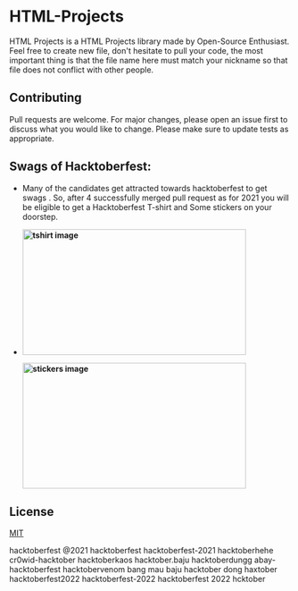 # HTML-Projects
HTML Projects is a HTML Projects library made by Open-Source Enthusiast. Feel free to create new file, don't hesitate to pull your code, the most important thing is that the file name here must match your nickname so that file does not conflict with other people.

## Contributing
Pull requests are welcome. For major changes, please open an issue first to discuss what you would like to change. Please make sure to update tests as appropriate.

## Swags of Hacktoberfest:
- Many of the candidates get attracted towards hacktoberfest to get swags . So, after 4 successfully merged pull request as for 2021 you will be eligible to get a Hacktoberfest T-shirt and Some stickers on your doorstep.
 
     <li><B><p><img src="https://miro.medium.com/max/1050/1*4JctIO7irt8hFxBmTvUpiQ.jpeg" width="400" height="225" style="width: 400px; height: 225px;" alt="tshirt image"></a></p><p><img src="https://miro.medium.com/max/1050/1*jkffr74bq5RsQ_xqDhgqYQ.jpeg" width="400" height="225" style="width: 400px; height: 225px;" alt="stickers image"></p>
</b></li>

## License
[MIT](https://choosealicense.com/licenses/mit/)

hacktoberfest @2021
hacktoberfest
hacktoberfest-2021
hacktoberhehe
cr0wid-hacktober
hacktoberkaos
hacktober.baju
hacktoberdungg
abay-hacktoberfest
hacktobervenom
bang mau baju hacktober dong
haxtober
hacktoberfest2022
hacktoberfest-2022
hacktoberfest 2022
hcktober
